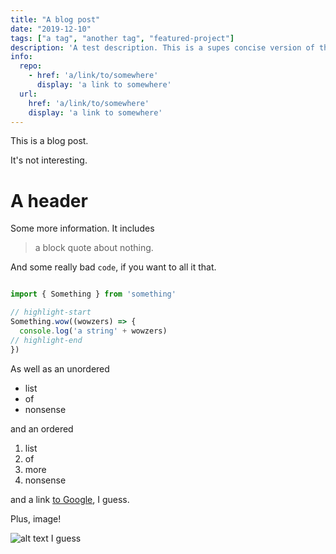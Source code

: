 ```yaml
---
title: "A blog post"
date: "2019-12-10"
tags: ["a tag", "another tag", "featured-project"]
description: 'A test description. This is a supes concise version of the What/Why/How/Lessons? that the post should answer. Ideally, should encourage a viewer to click to read more.'
info:
  repo:
    - href: 'a/link/to/somewhere'
      display: 'a link to somewhere'
  url:
    href: 'a/link/to/somewhere'
    display: 'a link to somewhere'
---
```


This is a blog post.

It's not interesting.

# A header

Some more information. It includes

> a block quote
> about nothing.

And some really bad `code`, if you want to all it that.

```typescript

import { Something } from 'something'

// highlight-start
Something.wow((wowzers) => {
  console.log('a string' + wowzers)
// highlight-end
})
```

As well as an unordered

- list
- of
- nonsense

and an ordered

1. list
2. of
3. more
4. nonsense

and a link [to Google](https://google.com), I guess.

Plus, image!

![alt text I guess](https://source.unsplash.com/random)
